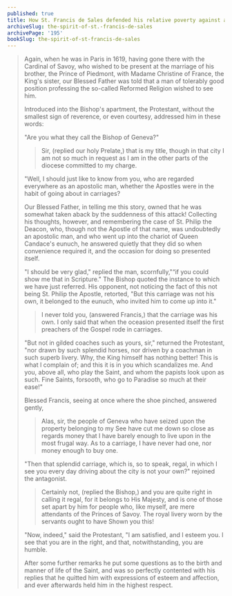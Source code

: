 ```yaml
---
published: true
title: How St. Francis de Sales defended his relative poverty against accusations
archiveSlug: the-spirit-of-st.-francis-de-sales
archivePage: '195'
bookSlug: the-spirit-of-st-francis-de-sales
---
```


> Again, when he was in Paris in 1619, having gone there with the Cardinal of Savoy, who wished to be present at the marriage of his brother, the Prince of Piedmont, with Madame Christine of France, the King's sister, our Blessed Father was told that a man of tolerably good position professing the so-called Reformed Religion wished to see him.
>
> Introduced into the Bishop's apartment, the Protestant, without the smallest sign of reverence, or even courtesy, addressed him in these words:
>
> "Are you what they call the Bishop of Geneva?"
>
>> Sir, (replied our holy Prelate,) that is my title, though in that city I am not so much in request as I am in the other parts of the diocese committed to my charge.
>
> "Well, I should just like to know from you, who are regarded everywhere as an apostolic man, whether the Apostles were in the habit of going about in carriages?
>
> Our Blessed Father, in telling me this story, owned that he was somewhat taken aback by the suddenness of this attack! Collecting his thoughts, however, and remembering the case of St. Philip the Deacon, who, though not the Apostle of that name, was undoubtedly an apostolic man, and who went up into the chariot of Queen Candace's eunuch, he answered quietly that they did so when convenience required it, and the occasion for doing so presented itself.
>
> "I should be very glad," replied the man, scornfully,"“if you could show me that in Scripture." The Bishop quoted the instance to which we have just referred. His opponent, not noticing the fact of this not being St. Philip the Apostle, retorted, "But this carriage was not his own, it belonged to the eunuch, who invited him to come up into it."
>
>> I never told you, (answered Francis,) that the carriage was his own. I only said that when the oceasion presented itself the first preachers of the Gospel rode in carriages.
>
> "But not in gilded coaches such as yours, sir," returned the Protestant, "nor drawn by such splendid horses, nor driven by a coachman in such superb livery. Why, the King himself has nothing better! This is what I complain of; and this it is in you which scandalizes me. And you, above all, who play the Saint, and whom the papists look upon as such. Fine Saints, forsooth, who go to Paradise so much at their ease!"
>
> Blessed Francis, seeing at once where the shoe pinched, answered gently,
>
>> Alas, sir, the people of Geneva who have seized upon the property belonging to my See have cut me down so close as regards money that I have barely enough to live upon in the most frugal way. As to a carriage, I have never had one, nor money enough to buy one.
>
> "Then that splendid carriage, which is, so to speak, regal, in which I see you every day driving about the city is not your own?" rejoined the antagonist.
>
>> Certainly not, (replied the Bishop,) and you are quite right in calling it regal, for it belongs to His Majesty, and is one of those set apart by him for people who, like myself, are mere attendants of the Princes of Savoy. The royal livery worn by the servants ought to have Shown you this!
>
> "Now, indeed," said the Protestant, "I am satisfied, and I esteem you. I see that you are in the right, and that, notwithstanding, you are humble.
>
> After some further remarks he put some questions as to the birth and manner of life of the Saint, and was so perfectly contented with his replies that he quitted him with expressions of esteem and affection, and ever afterwards held him in the highest respect.
